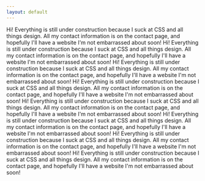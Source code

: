 ```yaml
---
layout: default
---
```


Hi! Everything is still under construction because I suck at CSS and all things design. All my contact information is on the contact page, and hopefully I'll have a website I'm not embarrassed about soon!
Hi! Everything is still under construction because I suck at CSS and all things design. All my contact information is on the contact page, and hopefully I'll have a website I'm not embarrassed about soon!
Hi! Everything is still under construction because I suck at CSS and all things design. All my contact information is on the contact page, and hopefully I'll have a website I'm not embarrassed about soon!
Hi! Everything is still under construction because I suck at CSS and all things design. All my contact information is on the contact page, and hopefully I'll have a website I'm not embarrassed about soon!
Hi! Everything is still under construction because I suck at CSS and all things design. All my contact information is on the contact page, and hopefully I'll have a website I'm not embarrassed about soon!
Hi! Everything is still under construction because I suck at CSS and all things design. All my contact information is on the contact page, and hopefully I'll have a website I'm not embarrassed about soon!
Hi! Everything is still under construction because I suck at CSS and all things design. All my contact information is on the contact page, and hopefully I'll have a website I'm not embarrassed about soon!
Hi! Everything is still under construction because I suck at CSS and all things design. All my contact information is on the contact page, and hopefully I'll have a website I'm not embarrassed about soon!
